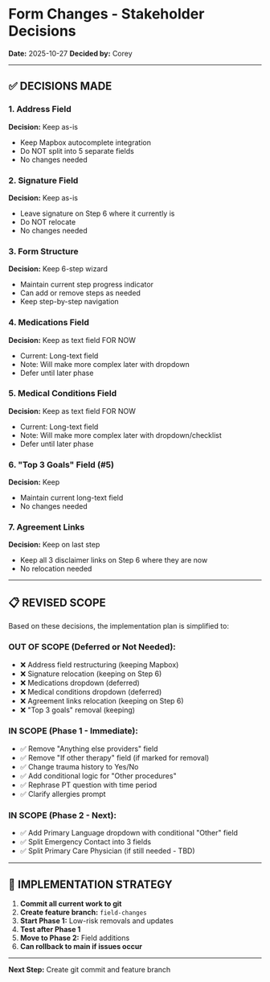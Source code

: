 # Form Changes - Stakeholder Decisions

**Date:** 2025-10-27
**Decided by:** Corey

---

## ✅ DECISIONS MADE

### 1. Address Field
**Decision:** Keep as-is
- Keep Mapbox autocomplete integration
- Do NOT split into 5 separate fields
- No changes needed

### 2. Signature Field
**Decision:** Keep as-is
- Leave signature on Step 6 where it currently is
- Do NOT relocate
- No changes needed

### 3. Form Structure
**Decision:** Keep 6-step wizard
- Maintain current step progress indicator
- Can add or remove steps as needed
- Keep step-by-step navigation

### 4. Medications Field
**Decision:** Keep as text field FOR NOW
- Current: Long-text field
- Note: Will make more complex later with dropdown
- Defer until later phase

### 5. Medical Conditions Field
**Decision:** Keep as text field FOR NOW
- Current: Long-text field
- Note: Will make more complex later with dropdown/checklist
- Defer until later phase

### 6. "Top 3 Goals" Field (#5)
**Decision:** Keep
- Maintain current long-text field
- No changes needed

### 7. Agreement Links
**Decision:** Keep on last step
- Keep all 3 disclaimer links on Step 6 where they are now
- No relocation needed

---

## 📋 REVISED SCOPE

Based on these decisions, the implementation plan is simplified to:

### OUT OF SCOPE (Deferred or Not Needed):
- ❌ Address field restructuring (keeping Mapbox)
- ❌ Signature relocation (keeping on Step 6)
- ❌ Medications dropdown (deferred)
- ❌ Medical conditions dropdown (deferred)
- ❌ Agreement links relocation (keeping on Step 6)
- ❌ "Top 3 goals" removal (keeping)

### IN SCOPE (Phase 1 - Immediate):
- ✅ Remove "Anything else providers" field
- ✅ Remove "If other therapy" field (if marked for removal)
- ✅ Change trauma history to Yes/No
- ✅ Add conditional logic for "Other procedures"
- ✅ Rephrase PT question with time period
- ✅ Clarify allergies prompt

### IN SCOPE (Phase 2 - Next):
- ✅ Add Primary Language dropdown with conditional "Other" field
- ✅ Split Emergency Contact into 3 fields
- ✅ Split Primary Care Physician (if still needed - TBD)

---

## 🎯 IMPLEMENTATION STRATEGY

1. **Commit all current work to git**
2. **Create feature branch:** `field-changes`
3. **Start Phase 1:** Low-risk removals and updates
4. **Test after Phase 1**
5. **Move to Phase 2:** Field additions
6. **Can rollback to main if issues occur**

---

**Next Step:** Create git commit and feature branch
